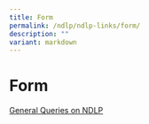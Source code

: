```yaml
---
title: Form
permalink: /ndlp/ndlp-links/form/
description: ""
variant: markdown
---
```

# **Form**

[General Queries on NDLP](https://go.gov.sg/phsndlpform)


